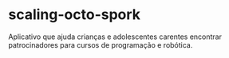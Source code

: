 # scaling-octo-spork
Aplicativo que ajuda crianças e adolescentes carentes encontrar patrocinadores para cursos de programação e robótica.
